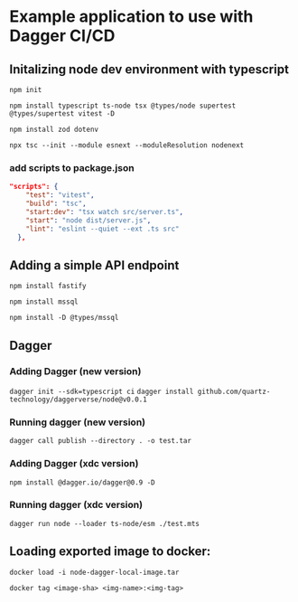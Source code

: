 # Example application to use with Dagger CI/CD

## Initalizing node dev environment with typescript
`npm init`

`npm install typescript ts-node tsx @types/node supertest @types/supertest vitest -D`

`npm install zod dotenv`

`npx tsc --init --module esnext --moduleResolution nodenext`

### add scripts to package.json
``` json
"scripts": {
    "test": "vitest",
    "build": "tsc",
    "start:dev": "tsx watch src/server.ts",
    "start": "node dist/server.js",
    "lint": "eslint --quiet --ext .ts src"
  },
```

## Adding a simple API endpoint
`npm install fastify`

`npm install mssql`

`npm install -D @types/mssql`


## Dagger
### Adding Dagger (new version)
`dagger init --sdk=typescript ci`
`dagger install github.com/quartz-technology/daggerverse/node@v0.0.1`

### Running dagger (new version)
`dagger call publish --directory . -o test.tar`

### Adding Dagger (xdc version)
`npm install @dagger.io/dagger@0.9 -D`

### Running dagger (xdc version)
`dagger run node --loader ts-node/esm ./test.mts`

## Loading exported image to docker:
`docker load -i node-dagger-local-image.tar`   

`docker tag <image-sha> <img-name>:<img-tag>` 